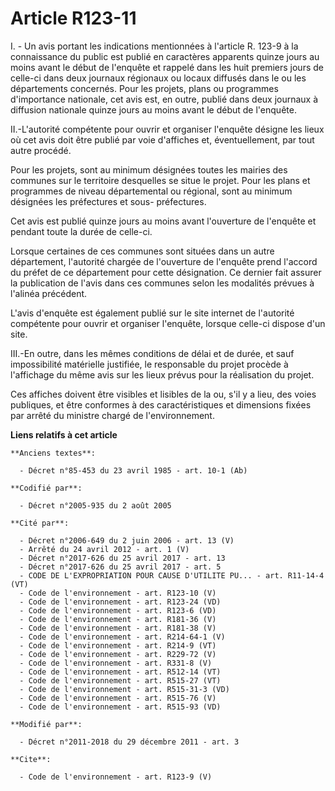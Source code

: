 # Article R123-11

I. - Un avis portant les indications mentionnées à l'article R. 123-9 à la connaissance du public est publié en caractères
apparents quinze jours au moins avant le début de l'enquête et rappelé dans les huit premiers jours de celle-ci dans deux
journaux régionaux ou locaux diffusés dans le ou les départements concernés. Pour les projets, plans ou programmes
d'importance nationale, cet avis est, en outre, publié dans deux journaux à diffusion nationale quinze jours au moins avant
le début de l'enquête. 

II.-L'autorité compétente pour ouvrir et organiser l'enquête désigne les lieux où cet avis doit être publié par voie
d'affiches et, éventuellement, par tout autre procédé. 

Pour les projets, sont au minimum désignées toutes les mairies des communes sur le territoire desquelles se situe le projet.
Pour les plans et programmes de niveau départemental ou régional, sont au minimum désignées les préfectures et sous-
préfectures. 

Cet avis est publié quinze jours au moins avant l'ouverture de l'enquête et pendant toute la durée de celle-ci. 

Lorsque certaines de ces communes sont situées dans un autre département, l'autorité chargée de l'ouverture de l'enquête
prend l'accord du préfet de ce département pour cette désignation. Ce dernier fait assurer la publication de l'avis dans ces
communes selon les modalités prévues à l'alinéa précédent. 

L'avis d'enquête est également publié sur le site internet de l'autorité compétente pour ouvrir et organiser l'enquête,
lorsque celle-ci dispose d'un site. 

III.-En outre, dans les mêmes conditions de délai et de durée, et sauf impossibilité matérielle justifiée, le responsable du
projet procède à l'affichage du même avis sur les lieux prévus pour la réalisation du projet. 

Ces affiches doivent être visibles et lisibles de la ou, s'il y a lieu, des voies publiques, et être conformes à des
caractéristiques et dimensions fixées par arrêté du ministre chargé de l'environnement.

**Liens relatifs à cet article**

	**Anciens textes**:

	  - Décret n°85-453 du 23 avril 1985 - art. 10-1 (Ab)

	**Codifié par**:

	  - Décret n°2005-935 du 2 août 2005

	**Cité par**:

	  - Décret n°2006-649 du 2 juin 2006 - art. 13 (V)
	  - Arrêté du 24 avril 2012 - art. 1 (V)
	  - Décret n°2017-626 du 25 avril 2017 - art. 13
	  - Décret n°2017-626 du 25 avril 2017 - art. 5
	  - CODE DE L'EXPROPRIATION POUR CAUSE D'UTILITE PU... - art. R11-14-4 (VT)
	  - Code de l'environnement - art. R123-10 (V)
	  - Code de l'environnement - art. R123-24 (VD)
	  - Code de l'environnement - art. R123-6 (VD)
	  - Code de l'environnement - art. R181-36 (V)
	  - Code de l'environnement - art. R181-38 (V)
	  - Code de l'environnement - art. R214-64-1 (V)
	  - Code de l'environnement - art. R214-9 (VT)
	  - Code de l'environnement - art. R229-72 (V)
	  - Code de l'environnement - art. R331-8 (V)
	  - Code de l'environnement - art. R512-14 (VT)
	  - Code de l'environnement - art. R515-27 (VT)
	  - Code de l'environnement - art. R515-31-3 (VD)
	  - Code de l'environnement - art. R515-76 (V)
	  - Code de l'environnement - art. R515-93 (VD)

	**Modifié par**:

	  - Décret n°2011-2018 du 29 décembre 2011 - art. 3

	**Cite**:

	  - Code de l'environnement - art. R123-9 (V)

